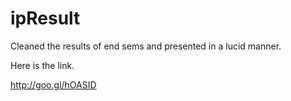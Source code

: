 ipResult
========

Cleaned the results of end sems and presented in a lucid manner.

Here is the link.

http://goo.gl/hOASID
